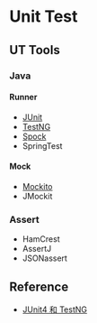 # Unit Test

## UT Tools
### Java 
#### Runner
* [JUnit](JUnit/README.md)
* [TestNG](TestNG/README.md)
* [Spock](Spock/README.md)
* SpringTest

#### Mock
* [Mockito](Mockito/README.md)
* JMockit

### Assert
* HamCrest
* AssertJ
* JSONassert

## Reference
* [JUnit4 和 TestNG](https://www.yiibai.com/testng/junit-vs-testng-comparison.html)
